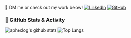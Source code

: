 📩 DM me or check out my work below!
[![LinkedIn](https://img.shields.io/badge/LinkedIn-0A66C2?logo=linkedin&logoColor=white)](https://www.linkedin.com/in/westwaaron/)
[![GitHub](https://img.shields.io/badge/GitHub-181717?logo=github&logoColor=white)](https://github.com/aphexlog)

### 🚀 GitHub Stats & Activity

![aphexlog's github stats](https://github-readme-stats.vercel.app/api?username=aphexlog&count_private=true&show_icons=true&title_color=fff&icon_color=79ff97&text_color=9f9f9f&bg_color=151515&border_radius=8)
![Top Langs](https://github-readme-stats.vercel.app/api/top-langs/?username=aphexlog&theme=dark&border_radius=8&langs_count=8&layout=compact)
